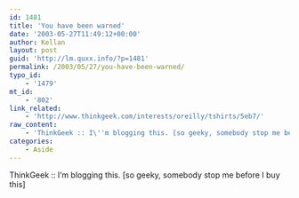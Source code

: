 ```yaml
---
id: 1481
title: 'You have been warned'
date: '2003-05-27T11:49:12+00:00'
author: Kellan
layout: post
guid: 'http://lm.quxx.info/?p=1481'
permalink: /2003/05/27/you-have-been-warned/
typo_id:
    - '1479'
mt_id:
    - '802'
link_related:
    - 'http://www.thinkgeek.com/interests/oreilly/tshirts/5eb7/'
raw_content:
    - 'ThinkGeek :: I\''m blogging this. [so geeky, somebody stop me before I buy this]'
categories:
    - Aside
---
```


ThinkGeek :: I’m blogging this. \[so geeky, somebody stop me before I buy this\]